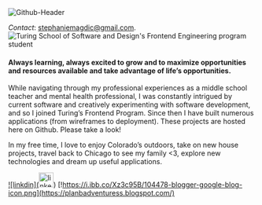 <img src="https://i.ibb.co/d6fqvTt/Github-Header.png" alt="Github-Header" border="0">

_Contact_: stephaniemagdic@gmail.com.  
![Turing School of Software and Design's Frontend Engineering program student](https://turing.edu/)

#### Always learning, always excited to grow and to maximize opportunities and resources available and take advantage of life’s opportunities. 

While navigating through my professional experiences as a middle school teacher and mental health professional, I was constantly intrigued by current software and creatively experimenting with software development, and so I joined Turing’s Frontend Program. Since then I have built numerous applications (from wireframes to deployment). These projects are hosted here on Github. Please take a look! 

In my free time, I love to enjoy Colorado’s outdoors, take on new house projects, travel back to Chicago to see my family <3, explore new technologies and dream up useful applications.

[![linkdin](<img src="https://i.ibb.co/Cb8HPGC/linkedin.png" alt="linkedin" border="0" width="30" height="30"/>](https://www.linkedin.com/in/stephaniemagdic/)) [!https://i.ibb.co/Xz3c95B/104478-blogger-google-blog-icon.png](https://planbadventuress.blogspot.com/)

